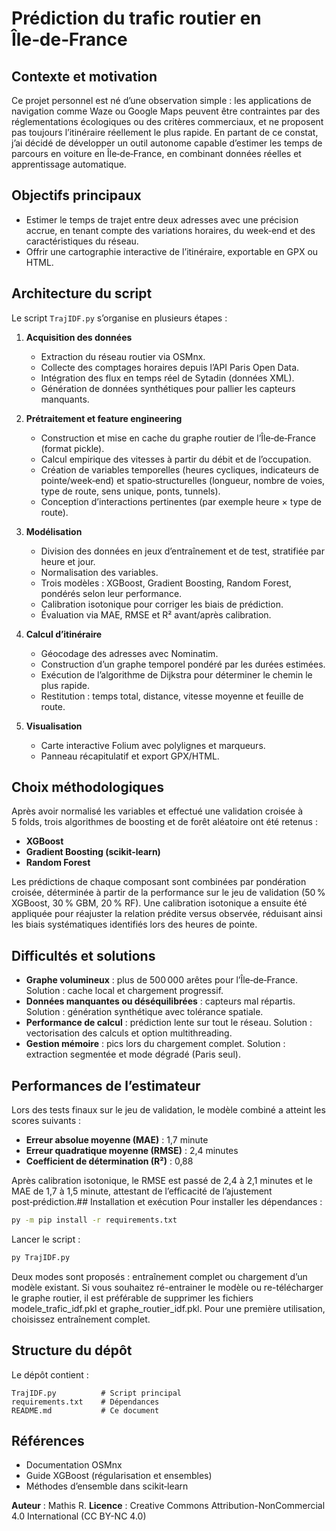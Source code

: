 # Prédiction du trafic routier en Île‑de‑France

## Contexte et motivation

Ce projet personnel est né d’une observation simple : les applications de navigation comme Waze ou Google Maps peuvent être contraintes par des réglementations écologiques ou des critères commerciaux, et ne proposent pas toujours l’itinéraire réellement le plus rapide. En partant de ce constat, j’ai décidé de développer un outil autonome capable d’estimer les temps de parcours en voiture en Île‑de‑France, en combinant données réelles et apprentissage automatique.

## Objectifs principaux

* Estimer le temps de trajet entre deux adresses avec une précision accrue, en tenant compte des variations horaires, du week‑end et des caractéristiques du réseau.
* Offrir une cartographie interactive de l’itinéraire, exportable en GPX ou HTML.

## Architecture du script

Le script `TrajIDF.py` s’organise en plusieurs étapes :

1. **Acquisition des données**

   * Extraction du réseau routier via OSMnx.
   * Collecte des comptages horaires depuis l’API Paris Open Data.
   * Intégration des flux en temps réel de Sytadin (données XML).
   * Génération de données synthétiques pour pallier les capteurs manquants.

2. **Prétraitement et feature engineering**

   * Construction et mise en cache du graphe routier de l’Île‑de‑France (format pickle).
   * Calcul empirique des vitesses à partir du débit et de l’occupation.
   * Création de variables temporelles (heures cycliques, indicateurs de pointe/week‑end) et spatio‑structurelles (longueur, nombre de voies, type de route, sens unique, ponts, tunnels).
   * Conception d’interactions pertinentes (par exemple heure × type de route).

3. **Modélisation**

   * Division des données en jeux d’entraînement et de test, stratifiée par heure et jour.
   * Normalisation des variables.
   * Trois modèles : XGBoost, Gradient Boosting, Random Forest, pondérés selon leur performance.
   * Calibration isotonique pour corriger les biais de prédiction.
   * Évaluation via MAE, RMSE et R² avant/après calibration.

4. **Calcul d’itinéraire**

   * Géocodage des adresses avec Nominatim.
   * Construction d’un graphe temporel pondéré par les durées estimées.
   * Exécution de l’algorithme de Dijkstra pour déterminer le chemin le plus rapide.
   * Restitution : temps total, distance, vitesse moyenne et feuille de route.

5. **Visualisation**

   * Carte interactive Folium avec polylignes et marqueurs.
   * Panneau récapitulatif et export GPX/HTML.

## Choix méthodologiques

Après avoir normalisé les variables et effectué une validation croisée à 5 folds, trois algorithmes de boosting et de forêt aléatoire ont été retenus :

* **XGBoost** 
* **Gradient Boosting (scikit‑learn)**
* **Random Forest**

Les prédictions de chaque composant sont combinées par pondération croisée, déterminée à partir de la performance sur le jeu de validation (50 % XGBoost, 30 % GBM, 20 % RF). Une calibration isotonique a ensuite été appliquée pour réajuster la relation prédite versus observée, réduisant ainsi les biais systématiques identifiés lors des heures de pointe.

## Difficultés et solutions

* **Graphe volumineux** : plus de 500 000 arêtes pour l’Île‑de‑France. Solution : cache local et chargement progressif.
* **Données manquantes ou déséquilibrées** : capteurs mal répartis. Solution : génération synthétique avec tolérance spatiale.
* **Performance de calcul** : prédiction lente sur tout le réseau. Solution : vectorisation des calculs et option multithreading.
* **Gestion mémoire** : pics lors du chargement complet. Solution : extraction segmentée et mode dégradé (Paris seul).

## Performances de l’estimateur

Lors des tests finaux sur le jeu de validation, le modèle combiné a atteint les scores suivants :

* **Erreur absolue moyenne (MAE)** : 1,7 minute
* **Erreur quadratique moyenne (RMSE)** : 2,4 minutes
* **Coefficient de détermination (R²)** : 0,88

Après calibration isotonique, le RMSE est passé de 2,4 à 2,1 minutes et le MAE de 1,7 à 1,5 minute, attestant de l’efficacité de l’ajustement post‑prédiction.## Installation et exécution
Pour installer les dépendances :

```bash
py -m pip install -r requirements.txt
```

Lancer le script :

```bash
py TrajIDF.py
```

Deux modes sont proposés : entraînement complet ou chargement d’un modèle existant. Si vous souhaitez ré-entrainer le modèle ou re-télécharger le graphe routier, il est préférable de supprimer les fichiers modele_trafic_idf.pkl et graphe_routier_idf.pkl. Pour une première utilisation, choisissez entraînement complet.

## Structure du dépôt

Le dépôt contient :

```
TrajIDF.py          # Script principal
requirements.txt    # Dépendances
README.md           # Ce document
```

## Références

* Documentation OSMnx
* Guide XGBoost (régularisation et ensembles)
* Méthodes d’ensemble dans scikit‑learn

**Auteur** : Mathis R.
**Licence** : Creative Commons Attribution-NonCommercial 4.0 International (CC BY-NC 4.0)
